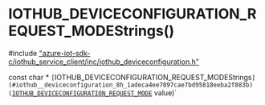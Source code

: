 # IOTHUB_DEVICECONFIGURATION_REQUEST_MODEStrings()

\#include ["azure-iot-sdk-c/iothub_service_client/inc/iothub_deviceconfiguration.h"](../iot-c-ref-iothub-deviceconfiguration-h.md)  

const char * `[`IOTHUB_DEVICECONFIGURATION_REQUEST_MODEStrings`](#iothub__deviceconfiguration_8h_1adeca4ee7897cae7bd95818eeba2f883b)(`[`IOTHUB_DEVICECONFIGURATION_REQUEST_MODE`](#iothub__deviceconfiguration_8h_1a1c193edc742548a53c72c96406a35536) value)`

